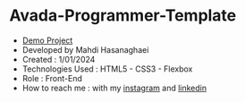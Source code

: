 # Avada-Programmer-Template
- [Demo Project](https://mahdihasanaghaei.github.io/Avada-Programmer-Template/)
- Developed by Mahdi Hasanaghaei
- Created : 1/01/2024
- Technologies Used : HTML5 - CSS3 - Flexbox
- Role : Front-End
- How to reach me : with my 
[instagram](https://www.instagram.com/mahdihasanaghaei.web/) and 
[linkedin](https://www.linkedin.com/in/mahdi-hasanaghaei/)
